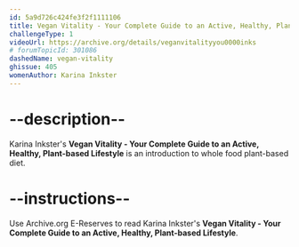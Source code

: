 ```yaml
---
id: 5a9d726c424fe3f2f1111106
title: Vegan Vitality - Your Complete Guide to an Active, Healthy, Plant-based Lifestyle 
challengeType: 1
videoUrl: https://archive.org/details/veganvitalityyou0000inks
# forumTopicId: 301086
dashedName: vegan-vitality
ghissue: 405
womenAuthor: Karina Inkster
---
```


# --description--

Karina Inkster's __Vegan Vitality - Your Complete Guide to an Active, Healthy, Plant-based Lifestyle__ is an introduction to whole food plant-based diet.

# --instructions--

Use Archive.org E-Reserves to read Karina Inkster's __Vegan Vitality - Your Complete Guide to an Active, Healthy, Plant-based Lifestyle__. 